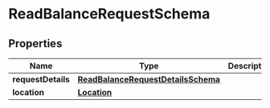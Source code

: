 

# ReadBalanceRequestSchema


## Properties

Name | Type | Description | Notes
------------ | ------------- | ------------- | -------------
**requestDetails** | [**ReadBalanceRequestDetailsSchema**](ReadBalanceRequestDetailsSchema.md) |  |  [optional]
**location** | [**Location**](Location.md) |  |  [optional]



